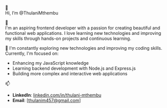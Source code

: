 👋   
Hi, I’m @ThulaniMthembu

👀   
I'm an aspiring frontend developer with a passion for creating beautiful and functional web applications.
I love learning new technologies and improving my skills through hands-on projects and continuous learning.

🌱
I'm constantly exploring new technologies and improving my coding skills. Currently, I'm focused on:
- Enhancing my JavaScript knowledge
- Learning backend development with Node.js and Express.js
- Building more complex and interactive web applications

📫 
- **LinkedIn**: [linkedin.com/in/thulani-mthembu](https://www.linkedin.com/in/mthembu-thulani-6a2361115/)
- **Email**: [thulanim457@gmail.com]



